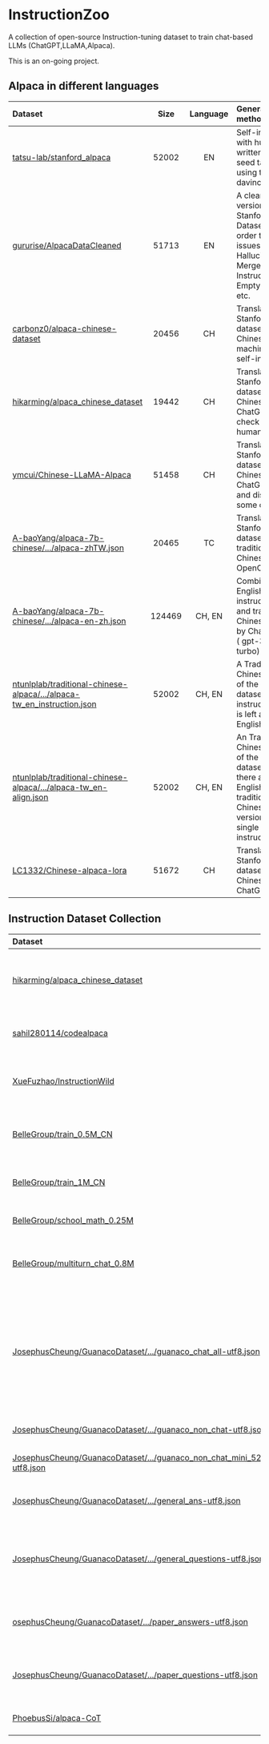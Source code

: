 # InstructionZoo

A collection of open-source Instruction-tuning dataset to train chat-based LLMs (ChatGPT,LLaMA,Alpaca).

This is an on-going project.


## Alpaca in different languages

| Dataset | Size | Language | Generation method |
|:---------| :---------:|:---------:|:---------|
| [tatsu-lab/stanford_alpaca](https://github.com/tatsu-lab/stanford_alpaca) |  52002 | EN | Self-instruct with human written 175 seed tasks using text-davinci-003 |
| [gururise/AlpacaDataCleaned](https://github.com/gururise/AlpacaDataCleaned) | 51713 | EN | A cleaned version of Stanford Alpaca Dataset, in order to solve issues like Hallucinations, Merged Instructions, Empty outputs, etc.|
| [carbonz0/alpaca-chinese-dataset](https://github.com/carbonz0/alpaca-chinese-dataset) | 20456 | CH | Translate Stanford Alpaca dataset into Chinese by machine, then self-instruct.|
| [hikarming/alpaca_chinese_dataset](https://github.com/hikariming/alpaca_chinese_dataset/tree/main/%E7%BF%BB%E8%AF%91%E5%90%8E%E7%9A%84%E4%B8%AD%E6%96%87%E6%95%B0%E6%8D%AE) | 19442 | CH | Translate Stanford Alpaca dataset into Chinese by ChatGPT, and check them by humans.|
| [ymcui/Chinese-LLaMA-Alpaca](https://github.com/ymcui/Chinese-LLaMA-Alpaca/tree/main/data) | 51458 | CH | Translate Stanford Alpaca dataset into Chinese by ChatGPT API, and discard some of them.|
| [A-baoYang/alpaca-7b-chinese/.../alpaca-zhTW.json](https://github.com/A-baoYang/alpaca-7b-chinese/blob/main/data/alpaca-zhTW.json) | 20465 | TC | Translate Stanford Alpaca dataset into traditional Chinese using OpenCC.|
| [A-baoYang/alpaca-7b-chinese/.../alpaca-en-zh.json](https://github.com/A-baoYang/alpaca-7b-chinese/blob/main/data/alpaca-en-zh.json) | 124469 | CH, EN | Combine the English instruction/input and traditional Chinese output by ChatGPT API ( gpt-3.5-turbo) .|
| [ntunlplab/traditional-chinese-alpaca/.../alpaca-tw_en_instruction.json](https://github.com/ntunlplab/traditional-chinese-alpaca/blob/main/data/alpaca-tw_en_instruction.json) | 52002 | CH, EN | A Traditional-Chinese version of the Alpaca dataset, whose instruction part is left as English. |
| [ntunlplab/traditional-chinese-alpaca/.../alpaca-tw_en-align.json](https://github.com/ntunlplab/traditional-chinese-alpaca/blob/main/data/alpaca-tw_en-align.json) | 52002 | CH, EN | An Traditional-Chinese version of the Alpaca dataset, where there are English and traditional Chinese versions of one single instruction. |
| [LC1332/Chinese-alpaca-lora](https://github.com/LC1332/Chinese-alpaca-lora/blob/main/data/trans_chinese_alpaca_data.json) | 51672 | CH | Translate Stanford Alpaca dataset into Chinese by ChatGPT API.|

## Instruction Dataset Collection

| <div style="width:2cm"> Dataset </div> | Size | Language | Domain | Generation method |
|:---------| :---------:|:---------:|:---------:|:---------|
| [hikarming/alpaca_chinese_dataset](https://github.com/hikariming/alpaca_chinese_dataset/tree/main/%E5%85%B6%E4%BB%96%E4%B8%AD%E6%96%87%E9%97%AE%E9%A2%98%E8%A1%A5%E5%85%85) | 226 | CH | topic-specific | Generate Chinese instructions under various topics by humans, such as bussiness management, education, Romance of the Three Kingdoms, etc. |
| [sahil280114/codealpaca](https://github.com/sahil280114/codealpaca) | 20023 | EN | Code | Self-instuct with prompts to focus on code generation/edting/optimization tasks, using text-davinci-003. |
| [XueFuzhao/InstructionWild](https://github.com/XueFuzhao/InstructionWild) | 52191 (479 seeds) | CH, EN | | Collect 429 instructions from ChatGPT usage screenshots and release both English and Chinese versions, using text-davinci-003. |
| [BelleGroup/train_0.5M_CN](https://huggingface.co/datasets/BelleGroup/train_0.5M_CN) | 500000 (175 seeds) | CH | | Self-instruct with 175 Chinese seed tasks translated from the seed tasks in Stanford Alpaca dataset, using text-davinci-003. |
| [BelleGroup/train_1M_CN](https://huggingface.co/datasets/BelleGroup/train_1M_CN) | 1000000 (175 seeds) | CH | | Self-instruct with 175 Chinese seed tasks translated from the seed tasks in Stanford Alpaca dataset. |
| [BelleGroup/school_math_0.25M](https://huggingface.co/datasets/BelleGroup/school_math_0.25M) | 250000 | CH | Math | Chinese math questions and answers generated by ChatGPT. |
| [BelleGroup/multiturn_chat_0.8M](https://huggingface.co/datasets/BelleGroup/multiturn_chat_0.8M) | 800000 | CH | Multiturn Chat | Instruction contains historical dialog context, distinguishable by Human: and Assistant:, output contains the current reply by assistant. |
| [JosephusCheung/GuanacoDataset/.../guanaco_chat_all-utf8.json](https://huggingface.co/datasets/JosephusCheung/GuanacoDataset/blob/main/guanaco_chat_all-utf8.json) | 48967 | CH, DE, EN, JA, TC | Multiturn Chat, Multi-lingual | The dataset for the Guanaco model  builds upon the 175 tasks from the Alpaca model by providing rewrites of seed tasks in different languages and adding new tasks specifically designed for English grammar analysis, natural language understanding, cross-lingual self-awareness, and explicit content recognition. |
| [JosephusCheung/GuanacoDataset/.../guanaco_non_chat-utf8.json](https://huggingface.co/datasets/JosephusCheung/GuanacoDataset/blob/main/guanaco_non_chat-utf8.json) | 279644 | CH, DE, EN, JA, TC | Multi-lingual | The original 175 tasks were translated into 4 versions and regenerated independently. |
| [JosephusCheung/GuanacoDataset/.../guanaco_non_chat_mini_52K-utf8.json](https://huggingface.co/datasets/JosephusCheung/GuanacoDataset/blob/main/guanaco_non_chat_mini_52K-utf8.json) | 52224 | CH, DE, EN, JA, TC | Multi-lingual | A mini version of 52K multi-lang dataset. |
| [JosephusCheung/GuanacoDataset/.../general_ans-utf8.json](https://huggingface.co/datasets/JosephusCheung/GuanacoDataset/blob/main/additional/general_ans-utf8.json) | 75899 | CH, DE, EN, JA, TC | paragraph-level QA, Multi-lingual | |
| [JosephusCheung/GuanacoDataset/.../general_questions-utf8.json](https://huggingface.co/datasets/JosephusCheung/GuanacoDataset/blob/main/additional/general_questions-utf8.json) | 82867 | CH, DE, EN, JA, TC | paragraph-level QA, Multi-lingual | Similar questions are combined to form a tree-like structure, and graph theory algorithms are used to process user questions, content summaries, and contextual logic. |
| [osephusCheung/GuanacoDataset/.../paper_answers-utf8.json](https://huggingface.co/datasets/JosephusCheung/GuanacoDataset/blob/main/additional/paper_answers-utf8.json) | 23393 | CH, DE, EN, JA, TC | paragraph-level QA, paper QA, Multi-lingual | |
| [JosephusCheung/GuanacoDataset/.../paper_questions-utf8.json](https://huggingface.co/datasets/JosephusCheung/GuanacoDataset/blob/main/additional/paper_questions-utf8.json) | 23840 | CH, DE, EN, JA, TC | paragraph-level QA, paper QA, Multi-lingual | |
| [PhoebusSi/alpaca-CoT](https://github.com/PhoebusSi/alpaca-CoT) | EN | Chain-of-Thought | | |
